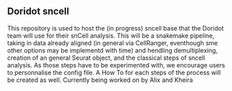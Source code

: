 ## Doridot sncell

This repository is used to host the (in progress) sncell base that the Doridot team will use for their snCell analysis.
This will be a snakemake pipeline, taking in data already aligned (in general via CellRanger, eventhough sme other options may be implementd with time) and hendling demultiplexing, creation of an general Seurat object, and the classical steps of sncell analysis.
As those steps have to be experimented with, we encourage users to personnalise the config file. A How To for each steps of the process will be created as well.
Currently being worked on by Alix and Kheira
